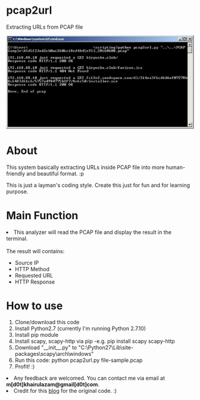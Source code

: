 # pcap2url
Extracting URLs from PCAP file

![alt tag](https://raw.githubusercontent.com/zam89/pcap2url/master/screenshot.jpg)

<h1>About</h1>
<p>This system basically extracting URLs inside PCAP file into more human-friendly and beautiful format. :p</p>
<p>This is just a layman's coding style. Create this just for fun and for learning purpose.</p>

<p><h1>Main Function</h1></p>
<li>This analyzer will read the PCAP file and display the result in the terminal.</li><br>
The result will contains:
<ul>
  <li>Source IP</li>
  <li>HTTP Method</li>
  <li>Requested URL</li>
  <li>HTTP Response</li>
</ul>

<h1>How to use</h1>
<ol>
  <li>Clone/download this code</li>
  <li>Install Python2.7 (currently I'm running Python 2.7.10)</li>
  <li>Install pip module</li>
  <li>Install scapy, scapy-http via pip -e.g. pip install scapy scapy-http</li>
  <li>Download "__init__.py" to "C:\Python27\Lib\site-packages\scapy\arch\windows"</li>
  <li>Run this code: python pcap2url.py file-sample.pcap</li>
  <li>Profit! :)</li>
</ol>

<li>Any feedback are welcomed. You can contact me via email at <b>m[d0t]khairulazam@gmail[d0t]com</b>.</li>

<li>Credit for this <a href="http://snippets1000.blogspot.my/2012/09/scapy-and-http.html">blog</a> for the original code. :)</li>
